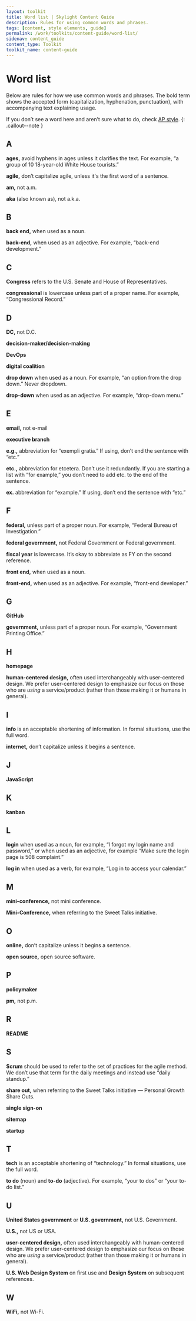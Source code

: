 ```yaml
---
layout: toolkit
title: Word list | Skylight Content Guide
description: Rules for using common words and phrases.
tags: [content, style elements, guide]
permalink: /work/toolkits/content-guide/word-list/
sidenav: content_guide
content_type: Toolkit
toolkit_name: content-guide
---
```


# Word list

Below are rules for how we use common words and phrases. The bold term shows the accepted form (capitalization, hyphenation, punctuation), with accompanying text explaining usage.

If you don’t see a word here and aren’t sure what to do, check [AP style](https://www.apstylebook.com/).
{: .callout--note }

## A

**ages,** avoid hyphens in ages unless it clarifies the text. For example, “a group of 10 18-year-old White House tourists.”

**agile,** don’t capitalize agile, unless it's the first word of a sentence.

**am,** not a.m.

**aka** (also known as), not a.k.a.

## B

**back end,** when used as a noun.

**back-end,** when used as an adjective. For example, “back-end development.”

## C

**Congress** refers to the U.S. Senate and House of Representatives.

**congressional** is lowercase unless part of a proper name. For example, “Congressional Record.”

## D

**DC,** not D.C.

**decision-maker/decision-making**

**DevOps**

**digital coalition**

**drop down** when used as a noun. For example, “an option from the drop down.” Never dropdown.

**drop-down** when used as an adjective. For example, “drop-down menu.”

## E

**email,** not e-mail

**executive branch**

**e.g.,** abbreviation for “exempli gratia.” If using, don’t end the sentence with “etc.”

**etc.,** abbreviation for etcetera. Don’t use it redundantly. If you are starting a list with “for example,” you don’t need to add etc. to the end of the sentence.

**ex.** abbreviation for “example.” If using, don’t end the sentence with “etc.”

## F

**federal,** unless part of a proper noun. For example, “Federal Bureau of Investigation.”

**federal government,** not Federal Government or Federal government.

**fiscal year** is lowercase. It’s okay to abbreviate as FY on the second reference.

**front end,** when used as a noun.

**front-end,** when used as an adjective. For example, “front-end developer.”

## G

**GitHub**

**government,** unless part of a proper noun. For example, “Government Printing Office.”

## H

**homepage**

**human-centered design,** often used interchangeably with user-centered design. We prefer user-centered design to emphasize our focus on those who are _using_ a service/product (rather than those making it or humans in general).

## I

**info** is an acceptable shortening of information. In formal situations, use the full word.

**internet,** don’t capitalize unless it begins a sentence.

## J

**JavaScript**

## K

**kanban**

## L

**login** when used as a noun, for example, “I forgot my login name and password,” or when used as an adjective, for example “Make sure the login page is 508 complaint.”

**log in** when used as a verb, for example, “Log in to access your calendar.”

## M

**mini-conference,** not mini conference.

**Mini-Conference,** when referring to the Sweet Talks initiative.

## O

**online,** don’t capitalize unless it begins a sentence.

**open source,** open source software.

## P

**policymaker**

**pm,** not p.m.

## R

**README**

## S

**Scrum** should be used to refer to the set of practices for the agile method. We don’t use that term for the daily meetings and instead use “daily standup.”

**share out,** when referring to the Sweet Talks initiative — Personal Growth Share Outs.

**single sign-on**

**sitemap**

**startup**

## T

**tech** is an acceptable shortening of “technology.” In formal situations, use the full word.

**to do** (noun) and **to-do** (adjective). For example, “your to dos” or “your to-do list.”

## U

**United States government** or **U.S. government,** not U.S. Government.

**U.S.,** not US or USA.

**user-centered design,** often used interchangeably with human-centered design. We prefer user-centered design to emphasize our focus on those who are _using_ a service/product (rather than those making it or humans in general).

**U.S. Web Design System** on first use and **Design System** on subsequent references.

## W

**WiFi,** not Wi-Fi.
